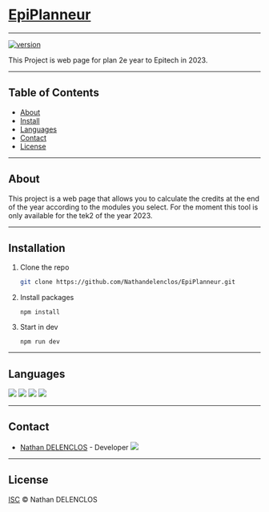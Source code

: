# [EpiPlanneur](https://nathandelenclos.github.io/EpiPlanneur/)

***
[![version](https://img.shields.io/badge/Version-1.0-vert)](https://github.com/Nathandelenclos/EpiPlanneur)

This Project is web page for plan 2e year to Epitech in 2023.
***
## Table of Contents

-  [About](#about)
-  [Install](#installation)
-  [Languages](#languages)
-  [Contact](#contact)
-  [License](#license)
***

## About
<div id="about"></div>

This project is a web page that allows you to calculate the credits at the end of the year according to the modules you select.
For the moment this tool is only available for the tek2 of the year 2023.

***

## Installation
<div id="installation"></div>

1. Clone the repo
   ```sh
   git clone https://github.com/Nathandelenclos/EpiPlanneur.git
   ```
2. Install packages
    ```shell
    npm install
    ```
3. Start in dev
    ```shell
    npm run dev
    ```
***

## Languages
<div id="languages"></div>

![](https://img.shields.io/badge/-VueJS-vert)
![](https://img.shields.io/badge/-Javascript-yellow)
![](https://img.shields.io/badge/-HTML-red)
![](https://img.shields.io/badge/-CSS-blue)

***

## Contact
<div id="contact"></div>

-  [Nathan DELENCLOS](https://nathandelenclos.github.io/Nathandelenclos/) - Developer [![](https://img.shields.io/badge/github-%2324292e.svg?&style=for-the-badge&logo=github&logoColor=white)](https://github.com/Nathandelenclos)

***

## License
<div id="license"></div>

[ISC](LICENSE) © Nathan DELENCLOS

